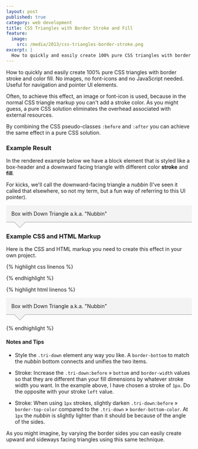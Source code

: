 ```yaml
---
layout: post
published: true
category: web development
title: CSS Triangles with Border Stroke and Fill
feature:
  image:
    src: /media/2013/css-triangles-border-stroke.png
excerpt: |
  How to quickly and easily create 100% pure CSS triangles with border stroke and color fill. No images, no font-icons and no JavaScript needed. Useful for navigation and pointer UI elements.
---
```


How to quickly and easily create 100% pure CSS triangles with border stroke and color fill. No images, no font-icons and no JavaScript needed. Useful for navigation and pointer UI elements.

Often, to achieve this effect, an image or font-icon is used, because in the normal CSS triangle markup you can't add a stroke color. As you might guess, a pure CSS solution eliminates the overhead associated with external resources.

By combining the CSS pseudo-classes `:before` and `:after` you can achieve the same effect in a pure CSS solution.

### Example Result

In the rendered example below we have a block element that is styled like a box-header and a downward facing triangle with different color __stroke__ and __fill__.

For kicks, we'll call the downward-facing triangle a _nubbin_ (I've seen it called that elsewhere, so not my term, but a fun way of referring to this UI pointer).

<style type="text/css">
.tri-down {
    position: relative;
    margin-bottom: 2em;
    padding: 1em;
    border-bottom: 1px solid #999;
    background: #f3f3f3;
  }
  .tri-down:before, .tri-down:after {
    content: "";
    position: absolute;
    width: 0;
    height: 0;
    border-style: solid;
    border-color: transparent;
    border-bottom: 0;
  }
  .tri-down:before {
    bottom: -16px;
    left: 21px;
    border-top-color: #777;
    border-width: 16px;
  }
  .tri-down:after {
    bottom: -15px;
    left: 22px;
    border-top-color: #f3f3f3;
    border-width: 15px;
  }
</style>

<div class="tri-down">Box with Down Triangle a.k.a. "Nubbin"</div>

### Example CSS and HTML Markup

Here is the CSS and HTML markup you need to create this effect in your own project.

{% highlight css linenos %}
<style type="text/css">
.tri-down {

    /* Styling block element, not required */
    position: relative;
    margin-bottom: 2em;
    padding: 1em;
    border-bottom: 1px solid #999;
    background: #f3f3f3;
  }

  /* Required for Down Triangle */
  .tri-down:before, .tri-down:after {
    content: "";
    position: absolute;
    width: 0;
    height: 0;
    border-style: solid;
    border-color: transparent;
    border-bottom: 0;
  }

  /* Stroke */
  .tri-down:before {
    bottom: -16px;
    left: 21px;

    /* If 1px darken stroke slightly */
    border-top-color: #777;
    border-width: 16px;
  }

  /* Fill */
  .tri-down:after {
    bottom: -15px;
    left: 22px;
    border-top-color: #f3f3f3;
    border-width: 15px;
  }
</style>
{% endhighlight %}

{% highlight html linenos %}
<!-- Element you want to add a down triangle too. -->
<div class="tri-down">Box with Down Triangle a.k.a. "Nubbin"</div>
{% endhighlight %}

#### Notes and Tips

  - Style the `.tri-down` element any way you like. A `border-bottom` to match the _nubbin_ bottom connects and unifies the two items.

  - Stroke: Increase the `.tri-down:before` &raquo; `bottom` and `border-width` values so that they are different than your fill dimensions by whatever stroke width you want. In the example above, I have chosen a stroke of `1px`. Do the opposite with your stroke `left` value.

  - Stroke: When using `1px` strokes, slightly darken `.tri-down:before` &raquo; `border-top-color` compared to the `.tri-down` &raquo; `border-bottom-color`. At `1px` the _nubbin_ is slightly lighter than it should be because of the angle of the sides.

As you might imagine, by varying the border sides you can easily create upward and sideways facing triangles using this same technique.

